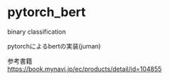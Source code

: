# pytorch_bert
binary classification

pytorchによるbertの実装(juman)

参考書籍  
https://book.mynavi.jp/ec/products/detail/id=104855
